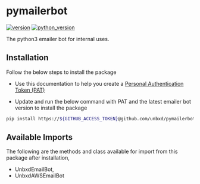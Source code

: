 # pymailerbot
[![version](https://img.shields.io/badge/Latest_Stable-0.1.0-green.svg)](https://github.com/unbxd/pymailerbot/releases/tag/0.1.0)
[![python_version](https://img.shields.io/badge/python-3.9.5%20%7C%203.9.6%20%7C%203.9.7%20%7C%203.9.8-blue)](https://www.python.org/downloads/)

The python3 emailer bot for internal uses.

## Installation

Follow the below steps to install the package

- Use this documentation to help you create a [Personal Authentication Token (PAT)](https://docs.github.com/en/github/authenticating-to-github/creating-a-personal-access-token)

- Update and run the below command with PAT and the latest emailer bot version to install the package
```bash
pip install https://${GITHUB_ACCESS_TOKEN}@github.com/unbxd/pymailerbot/archive/refs/tags/${EMAILER_VERSION}.tar.gz
```

## Available Imports
The following are the methods and class available for import from this package after installation,
- UnbxdEmailBot,
- UnbxdAWSEmailBot